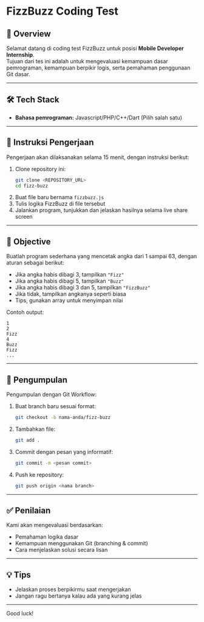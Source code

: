 
# FizzBuzz Coding Test

## 📝 Overview

Selamat datang di coding test FizzBuzz untuk posisi **Mobile Developer Internship**.  
Tujuan dari tes ini adalah untuk mengevaluasi kemampuan dasar pemrograman, kemampuan berpikir logis, serta pemahaman penggunaan Git dasar.

---

## 🛠️ Tech Stack

- **Bahasa pemrograman:** Javascript/PHP/C++/Dart (Pilih salah satu)

---

## 🚀 Instruksi Pengerjaan

Pengerjaan akan dilaksanakan selama 15 menit, dengan instruksi berikut:
1. Clone repository ini:
   ```bash
   git clone <REPOSITORY_URL>
   cd fizz-buzz
   ```
2. Buat file baru bernama `fizzbuzz.js`
3. Tulis logika FizzBuzz di file tersebut
4. Jalankan program, tunjukkan dan jelaskan hasilnya selama live share screen

---

## 🎯 Objective

Buatlah program sederhana yang mencetak angka dari 1 sampai 63, dengan aturan sebagai berikut:

- Jika angka habis dibagi 3, tampilkan `"Fizz"`
- Jika angka habis dibagi 5, tampilkan `"Buzz"`
- Jika angka habis dibagi 3 dan 5, tampilkan `"FizzBuzz"`
- Jika tidak, tampilkan angkanya seperti biasa
- Tips, gunakan array untuk menyimpan nilai
  
Contoh output:
```
1
2
Fizz
4
Buzz
Fizz
...
```

---

## 📂 Pengumpulan

Pengumpulan dengan Git Workflow:

1. Buat branch baru sesuai format:
   ```bash
   git checkout -b nama-anda/fizz-buzz
   ```
2. Tambahkan file:
   ```bash
   git add .
   ```
3. Commit dengan pesan yang informatif:
   ```bash
   git commit -m <pesan commit>
   ```
4. Push ke repository:
   ```bash
   git push origin <nama branch>
   ```

---

## ✅ Penilaian

Kami akan mengevaluasi berdasarkan:

- Pemahaman logika dasar
- Kemampuan menggunakan Git (branching & commit)
- Cara menjelaskan solusi secara lisan

---

## 💡 Tips

- Jelaskan proses berpikirmu saat mengerjakan
- Jangan ragu bertanya kalau ada yang kurang jelas

---

Good luck!
